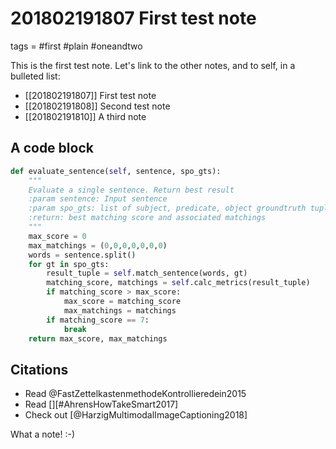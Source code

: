 # 201802191807 First test note
tags = #first #plain #oneandtwo


This is the first test note.
Let's link to the other notes, and to self, in a bulleted list:

* [[201802191807]] First test note
* [[201802191808]] Second test note
* [[201802191810]] A third note

## A code block
```python
def evaluate_sentence(self, sentence, spo_gts):
    """
    Evaluate a single sentence. Return best result
    :param sentence: Input sentence
    :param spo_gts: list of subject, predicate, object groundtruth tuples
    :return: best matching score and associated matchings
    """
    max_score = 0
    max_matchings = (0,0,0,0,0,0,0)
    words = sentence.split()
    for gt in spo_gts:
        result_tuple = self.match_sentence(words, gt)
        matching_score, matchings = self.calc_metrics(result_tuple)
        if matching_score > max_score:
            max_score = matching_score
            max_matchings = matchings
        if matching_score == 7:
            break
    return max_score, max_matchings
```

## Citations

* Read @FastZettelkastenmethodeKontrollieredein2015
* Read [][#AhrensHowTakeSmart2017]
* Check out [@HarzigMultimodalImageCaptioning2018]

What a note! :-)

